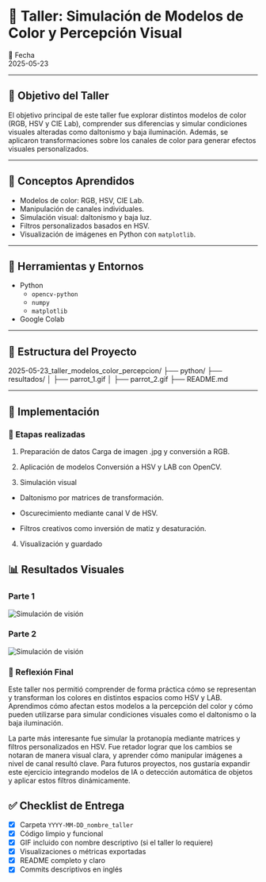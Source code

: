 # 🧪 Taller: Simulación de Modelos de Color y Percepción Visual

📅 Fecha  
2025-05-23

---

## 🎯 Objetivo del Taller

El objetivo principal de este taller fue explorar distintos modelos de color (RGB, HSV y CIE Lab), comprender sus diferencias y simular condiciones visuales alteradas como daltonismo y baja iluminación. Además, se aplicaron transformaciones sobre los canales de color para generar efectos visuales personalizados.

---

## 🧠 Conceptos Aprendidos

- Modelos de color: RGB, HSV, CIE Lab.
- Manipulación de canales individuales.
- Simulación visual: daltonismo y baja luz.
- Filtros personalizados basados en HSV.
- Visualización de imágenes en Python con `matplotlib`.

---

## 🔧 Herramientas y Entornos

- Python
  - `opencv-python`
  - `numpy`
  - `matplotlib`
- Google Colab

---

## 📁 Estructura del Proyecto
2025-05-23_taller_modelos_color_percepcion/
├── python/
├── resultados/
│   ├── parrot_1.gif
│   ├── parrot_2.gif
├── README.md

---

## 🧪 Implementación
### 🔹 Etapas realizadas
1. Preparación de datos
Carga de imagen .jpg y conversión a RGB.

2. Aplicación de modelos
Conversión a HSV y LAB con OpenCV.

3. Simulación visual

 - Daltonismo por matrices de transformación.

 - Oscurecimiento mediante canal V de HSV.

 - Filtros creativos como inversión de matiz y desaturación.

4. Visualización y guardado

## 📊 Resultados Visuales
### Parte 1
![Simulación de visión](https://media2.giphy.com/media/v1.Y2lkPTc5MGI3NjExaDZrMmpkM3R3MDUxc3k4YmZka2xvazVoZW5mNno2am01d3hkMWRkdyZlcD12MV9pbnRlcm5hbF9naWZfYnlfaWQmY3Q9Zw/8vPRbUNMlgvelB8zav/giphy.gif)
### Parte 2
![Simulación de visión](https://media0.giphy.com/media/v1.Y2lkPTc5MGI3NjExMnEwZmd2cXJkbzV1cWlueDk2ajVsaWRiM2hoN2s4cDNibnAyYzdydyZlcD12MV9pbnRlcm5hbF9naWZfYnlfaWQmY3Q9Zw/1BlT2vZoUswkgk0g45/giphy.gif)
### 💬 Reflexión Final
Este taller nos permitió comprender de forma práctica cómo se representan y transforman los colores en distintos espacios como HSV y LAB. Aprendimos cómo afectan estos modelos a la percepción del color y cómo pueden utilizarse para simular condiciones visuales como el daltonismo o la baja iluminación.

La parte más interesante fue simular la protanopía mediante matrices y filtros personalizados en HSV. Fue retador lograr que los cambios se notaran de manera visual clara, y aprender cómo manipular imágenes a nivel de canal resultó clave. Para futuros proyectos, nos gustaría expandir este ejercicio integrando modelos de IA o detección automática de objetos y aplicar estos filtros dinámicamente.

## ✅ Checklist de Entrega

- [x] Carpeta `YYYY-MM-DD_nombre_taller`
- [x] Código limpio y funcional
- [x] GIF incluido con nombre descriptivo (si el taller lo requiere)
- [x] Visualizaciones o métricas exportadas
- [x] README completo y claro
- [x] Commits descriptivos en inglés

